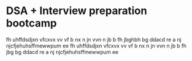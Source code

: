 # DSA + Interview preparation bootcamp
fh  uhffdsdjxn vfcxvx
vv
vf 
b nx
n  jn
vvn n jb
 b 
fh
jbghbh
bg
ddacd
re
a
nj
njcfjehuhsffmewwpum ee 
fh  uhffdsdjxn vfcxvx
vv
vf 
b nx
n  jn
vvn n jb
 b 
fh
jbg
bg
ddacd
re
a
nj
njcfjehuhsffmewwpum ee
